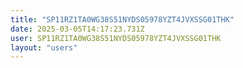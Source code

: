```yaml
---
title: "SP11RZ1TA0WG38S51NYDS05978YZT4JVXSSG01THK"
date: 2025-03-05T14:17:23.731Z
user: SP11RZ1TA0WG38S51NYDS05978YZT4JVXSSG01THK
layout: "users"
---
```

    